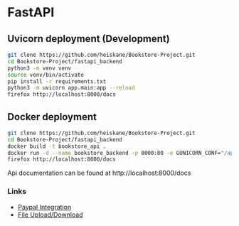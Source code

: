 # FastAPI

## Uvicorn deployment (Development)
```bash
git clone https://github.com/heiskane/Bookstore-Project.git
cd Bookstore-Project/fastapi_backend
python3 -m venv venv
source venv/bin/activate
pip install -r requirements.txt
python3 -m uvicorn app.main:app --reload
firefox http://localhost:8000/docs
```

## Docker deployment
```bash
git clone https://github.com/heiskane/Bookstore-Project.git
cd Bookstore-Project/fastapi_backend
docker build -t bookstore_api .
docker run -d --name bookstore_backend -p 8000:80 -e GUNICORN_CONF="/app/app/gunicorn_conf.py"  bookstore_api
firefox http://localhost:8000/docs
```

Api documentation can be found at http://localhost:8000/docs

### Links

* [Paypal Integration](paypal_integration.md)
* [File Upload/Download](files.md)